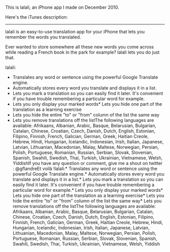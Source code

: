 This is lalali, an iPhone app I made on December 2010.

Here's the iTunes description:

-----------------------------------

lalali is an easy-to-use translation app for your iPhone that lets you remember the words you translated.

Ever wanted to store somewhere all these new words you come across while reading a French book in the park for example?
lalali lets you do just that.

lalali:
* Translates any word or sentence using the powerful Google Translate engine.
* Automatically stores every word you translate and displays it in a list.
* Lets you mark a translation so you can easily find it later. It's convenient if you have trouble remembering a particular word for example.
* Lets you only display your marked words* Lets you hide one part of the translation as a learning exercise
* Lets you hide the entire "to" or "from" column of the list the same way
* Lets you remove translations off the listThe following languages are available: Afrikaans, Albanian, Arabic, Basque, Belarusian, Bulgarian, Catalan, Chinese, Croatian, Czech, Danish, Dutch, English, Estonian, Filipino, Finnish, French, Galician, German, Greek, Haitian Creole, Hebrew, Hindi, Hungarian, Icelandic, Indonesian, Irish, Italian, Japanese, Latvian, Lithuanian, Macedonian, Malay, Maltese, Norwegian, Persian, Polish, Portuguese, Romanian, Russian, Serbian, Slovak, Slovenian, Spanish, Swahili, Swedish, Thai, Turkish, Ukrainian, Vietnamese, Welsh, YiddishIf you have any question or comment, give me a shout on twitter : @gflandreEt voilà !lalali:* Translates any word or sentence using the powerful Google Translate engine.* Automatically stores every word you translate and displays it in a list.* Lets you mark a translation so you can easily find it later. It's convenient if you have trouble remembering a particular word for example.* Lets you only display your marked words* Lets you hide one part of the translation as a learning exercise* Lets you hide the entire "to" or "from" column of the list the same way* Lets you remove translations off the listThe following languages are available: Afrikaans, Albanian, Arabic, Basque, Belarusian, Bulgarian, Catalan, Chinese, Croatian, Czech, Danish, Dutch, English, Estonian, Filipino, Finnish, French, Galician, German, Greek, Haitian Creole, Hebrew, Hindi, Hungarian, Icelandic, Indonesian, Irish, Italian, Japanese, Latvian, Lithuanian, Macedonian, Malay, Maltese, Norwegian, Persian, Polish, Portuguese, Romanian, Russian, Serbian, Slovak, Slovenian, Spanish, Swahili, Swedish, Thai, Turkish, Ukrainian, Vietnamese, Welsh, Yiddish
